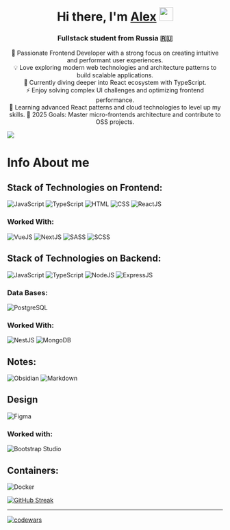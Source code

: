 <h1 align="center">Hi there, I'm <a href="https://github.com/hellpes666" target="_blank">Alex</a> 
<img src="https://github.com/blackcater/blackcater/raw/main/images/Hi.gif" height="32"/></h1>
<h3 align="center">Fullstack student from Russia 🇷🇺</h3>
<p align="center"> 🔭 Passionate Frontend Developer with a strong focus on creating intuitive and performant user experiences. <br> 💡 Love exploring modern web technologies and architecture patterns to build scalable applications. <br> 🚀 Currently diving deeper into React ecosystem with TypeScript. <br> ⚡ Enjoy solving complex UI challenges and optimizing frontend performance. <br> 🌱 Learning advanced React patterns and cloud technologies to level up my skills. 🎯 2025 Goals: Master micro-frontends architecture and contribute to OSS projects. </p>

![](https://komarev.com/ghpvc/?username=hellpes666)
# Info About me

## Stack of Technologies on Frontend:
![JavaScript](https://img.shields.io/badge/-JavaScript-f7df1e?style=flat-square&logo=javascript&logoColor=white)
![TypeScript](https://img.shields.io/badge/-TypeScript-007acc?style=flat-square&logo=typescript&logoColor=white)
![HTML](https://img.shields.io/badge/-HTML-e34f26?style=flat-square&logo=html5&logoColor=white)
![CSS](https://img.shields.io/badge/-CSS-1572b6?style=flat-square&logo=css3&logoColor=white)
![ReactJS](https://img.shields.io/badge/-ReactJS-61dafb?style=flat-square&logo=react&logoColor=white)


### Worked With:
![VueJS](https://img.shields.io/badge/-VueJS-42b883?style=flat-square&logo=vue.js&logoColor=white)
![NextJS](https://img.shields.io/badge/-NextJS-000000?style=flat-square&logo=next.js&logoColor=white)
![SASS](https://img.shields.io/badge/-SASS-cc6699?style=flat-square&logo=sass&logoColor=white)
![SCSS](https://img.shields.io/badge/-SCSS-c6538c?style=flat-square&logo=sass&logoColor=white)

## Stack of Technologies on Backend:
![JavaScript](https://img.shields.io/badge/-JavaScript-f7df1e?style=flat-square&logo=javascript&logoColor=white)
![TypeScript](https://img.shields.io/badge/-TypeScript-007acc?style=flat-square&logo=typescript&logoColor=white)
![NodeJS](https://img.shields.io/badge/-NodeJS-339933?style=flat-square&logo=nodedotjs&logoColor=white)
![ExpressJS](https://img.shields.io/badge/-ExpressJS-000000?style=flat-square&logo=express&logoColor=white)

### Data Bases:
![PostgreSQL](https://img.shields.io/badge/-PostgreSQL-4169e1?style=flat-square&logo=postgresql&logoColor=white)

### Worked With:
![NestJS](https://img.shields.io/badge/-NestJS-e0234e?style=flat-square&logo=nestjs&logoColor=white)
![MongoDB](https://img.shields.io/badge/-MongoDB-47A248?style=flat-square&logo=mongodb&logoColor=white)

## Notes:
![Obsidian](https://img.shields.io/badge/-Obsidian-000000?style=flat-square&logo=obsidian&logoColor=white)
![Markdown](https://img.shields.io/badge/-Markdown-000000?style=flat-square&logo=markdown&logoColor=white)

## Design
![Figma](https://img.shields.io/badge/-Figma-0AC97F?style=flat-square&logo=figma&logoColor=white)

### Worked with:
![Bootstrap Studio](https://img.shields.io/badge/-Bootstrap%20Studio-4a4a4a?style=flat-square&logo=bootstrap&logoColor=white)

## Containers:
![Docker](https://img.shields.io/badge/-Docker-2496ed?style=flat-square&logo=docker&logoColor=white)


[![GitHub Streak](https://github-readme-streak-stats.herokuapp.com?user=hellpes666&theme=monokai&border_radius=8)](https://git.io/streak-stats)

---

[![codewars](https://www.codewars.com/users/hellpes666/badges/large)](https://www.codewars.com/users/hellpes666)   


